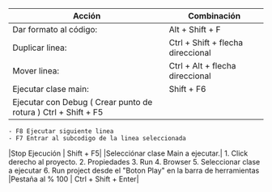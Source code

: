|Acción| Combinación|
|------|------------|
|Dar formato al código:    | Alt + Shift + F|
|Duplicar linea:           | Ctrl + Shift + flecha direccional|
|Mover linea:              | Ctrl + Alt + flecha direccional|
|Ejecutar clase main:      | Shift + F6|
|Ejecutar con Debug        ( Crear punto de rotura ) Ctrl + Shift + F5|
    - F8 Ejecutar siguiente linea
    - F7 Entrar al subcodigo de la linea seleccionada
|Stop Ejecución            | Shift + F5|
|Selecciónar clase Main a ejecutar.|
    1. Click derecho al proyecto.
    2. Propiedades
    3. Run
    4. Browser
    5. Seleccionar clase a ejecutar
    6. Run project desde el "Boton Play" en la barra de herramientas
|Pestaña al % 100          | Ctrl + Shift + Enter|
